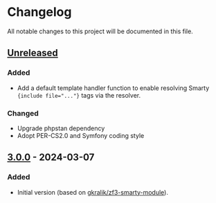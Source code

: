 # Changelog

All notable changes to this project will be documented in this file.

## [Unreleased]
### Added
- Add a default template handler function to enable resolving Smarty `{include file="..."}` tags via the resolver.

### Changed
- Upgrade phpstan dependency
- Adopt PER-CS2.0 and Symfony coding style

## [3.0.0] - 2024-03-07
### Added
- Initial version (based on [gkralik/zf3-smarty-module](https://github.com/gkralik/zf3-smarty-module)).

[Unreleased]: https://github.com/gkralik/laminas-smarty-module/compare/3.0.0...HEAD
[3.0.0]: https://github.com/gkralik/laminas-smarty-module/releases/tag/3.0.0
